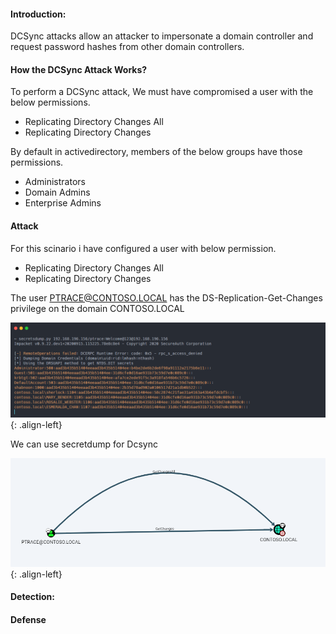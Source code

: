 #### Introduction:

DCSync attacks allow an attacker to impersonate a domain controller and request password hashes from other domain controllers.

#### How the DCSync Attack Works?

To perform a DCSync attack, We must have compromised a user with the below permissions.
+ Replicating Directory Changes All
+ Replicating Directory Changes

By default in activedirectory, members of the below groups have those permissions.
+ Administrators
+ Domain Admins
+ Enterprise Admins 


#### Attack
For this scinario i have configured a user with below permission.
+ Replicating Directory Changes All
+ Replicating Directory Changes

The user PTRACE@CONTOSO.LOCAL has the DS-Replication-Get-Changes privilege on the domain CONTOSO.LOCAL

![source-01](/img/dcsyn2.PNG){: .align-left}

We can use secretdump for Dcsync

![source-01](/img/dcsyn1.PNG){: .align-left}

#### Detection:

#### Defense 
